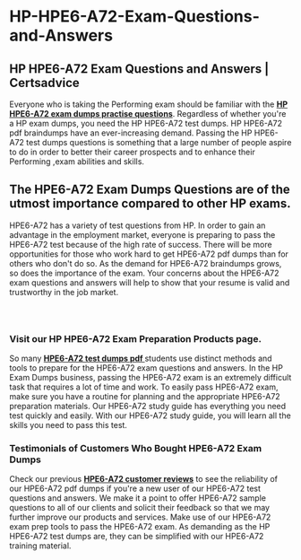 # HP-HPE6-A72-Exam-Questions-and-Answers
<h2><strong>HP HPE6-A72 Exam Questions and Answers | Certsadvice</strong></h2> <p>Everyone who is taking the Performing exam should be familiar with the <a href="http://www.certsadvice.com/hp/hpe6-a72-practice-questions"><strong>HP HPE6-A72 exam dumps practise questions</strong></a>. Regardless of whether you&#39;re a HP exam dumps, you need the HP HPE6-A72 test dumps. HP HPE6-A72 pdf braindumps have an ever-increasing demand. Passing the HP HPE6-A72 test dumps questions is something that a large number of people aspire to do in order to better their career prospects and to enhance their Performing ,exam abilities and skills.</p> <h2><strong>The HPE6-A72 Exam Dumps Questions are of the utmost importance compared to other HP exams.</strong></h2> <p>HPE6-A72 has a variety of test questions from HP. In order to gain an advantage in the employment market, everyone is preparing to pass the HPE6-A72 test because of the high rate of success. There will be more opportunities for those who work hard to get HPE6-A72 pdf dumps than for others who don&#39;t do so. As the demand for HPE6-A72 braindumps grows, so does the importance of the exam. Your concerns about the HPE6-A72 exam questions and answers will help to show that your resume is valid and trustworthy in the job market.</p> <p><a href="http://www.certsadvice.com/hp/hpe6-a72-practice-questions" style="display: block; padding: 1em 0; text-align: center; "><img alt="" src="https://1.bp.blogspot.com/-RUOr8Wn-CRk/YUYAxC8kcHI/AAAAAAAAAnw/F7BbdI3tw8QDj5z8iX0vQAioQzKiUxduwCLcBGAsYHQ/s0/unnamed.jpg" /></a></p> <h3><strong>Visit our HP HPE6-A72 Exam Preparation Products page.</strong></h3> <p>So many <a href="http://www.certsadvice.com/hp/hpe6-a72-practice-questions"><strong>HPE6-A72 test dumps pdf </strong></a>students use distinct methods and tools to prepare for the HPE6-A72 exam questions and answers. In the HP Exam Dumps business, passing the HPE6-A72 exam is an extremely difficult task that requires a lot of time and work. To easily pass HPE6-A72 exam, make sure you have a routine for planning and the appropriate HPE6-A72 preparation materials. Our HPE6-A72 study guide has everything you need test quickly and easily. With our HPE6-A72 study guide, you will learn all the skills you need to pass this test.</p> <h3><strong>Testimonials of Customers Who Bought HPE6-A72 Exam Dumps</strong></h3> <p>Check our previous <a href="http://www.certsadvice.com/hp/hpe6-a72-practice-questions"><strong>HPE6-A72 customer reviews</strong></a> to see the reliability of our HPE6-A72 pdf dumps if you&#39;re a new user of our HPE6-A72 test questions and answers. We make it a point to offer HPE6-A72 sample questions to all of our clients and solicit their feedback so that we may further improve our products and services. Make use of our HPE6-A72 exam prep tools to pass the HPE6-A72 exam. As demanding as the HP HPE6-A72 test dumps are, they can be simplified with our HPE6-A72 training material.</p>
